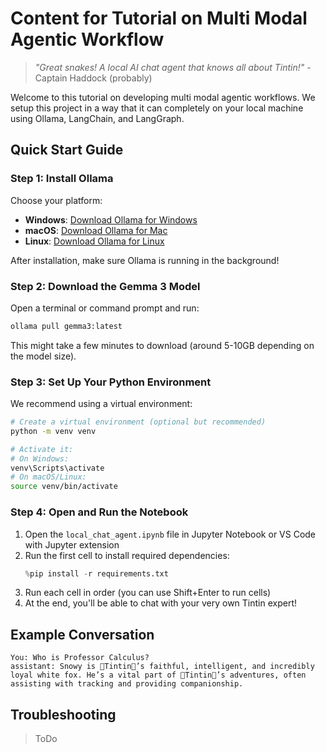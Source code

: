 # Content for Tutorial on Multi Modal Agentic Workflow

> _"Great snakes! A local AI chat agent that knows all about Tintin!"_ - Captain Haddock (probably)

Welcome to this tutorial on developing multi modal agentic workflows. We setup this project in a way that it can completely on your local machine using Ollama, LangChain, and LangGraph.

## Quick Start Guide

### Step 1: Install Ollama

Choose your platform:
- **Windows**: [Download Ollama for Windows](https://ollama.com/download/windows)
- **macOS**: [Download Ollama for Mac](https://ollama.com/download/mac)
- **Linux**: [Download Ollama for Linux](https://ollama.com/download/linux)

After installation, make sure Ollama is running in the background!

### Step 2: Download the Gemma 3 Model

Open a terminal or command prompt and run:

```bash
ollama pull gemma3:latest
```

This might take a few minutes to download (around 5-10GB depending on the model size).

### Step 3: Set Up Your Python Environment

We recommend using a virtual environment:

```bash
# Create a virtual environment (optional but recommended)
python -m venv venv

# Activate it:
# On Windows:
venv\Scripts\activate
# On macOS/Linux:
source venv/bin/activate
```

### Step 4: Open and Run the Notebook

1. Open the `local_chat_agent.ipynb` file in Jupyter Notebook or VS Code with Jupyter extension
2. Run the first cell to install required dependencies:
   ```python
   %pip install -r requirements.txt
   ```
3. Run each cell in order (you can use Shift+Enter to run cells)
4. At the end, you'll be able to chat with your very own Tintin expert!

## Example Conversation

```
You: Who is Professor Calculus?
assistant: Snowy is 🔸Tintin🔸’s faithful, intelligent, and incredibly loyal white fox. He’s a vital part of 🔸Tintin🔸’s adventures, often assisting with tracking and providing companionship.
```

## Troubleshooting

>ToDo
